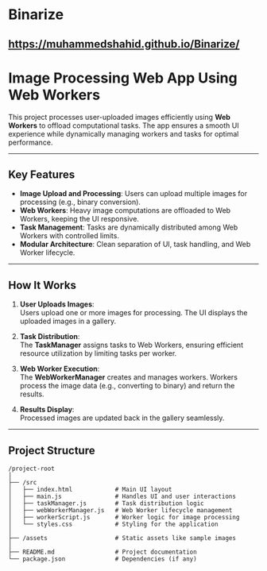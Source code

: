# Binarize

## https://muhammedshahid.github.io/Binarize/

# **Image Processing Web App Using Web Workers**

This project processes user-uploaded images efficiently using **Web Workers** to offload computational tasks. The app ensures a smooth UI experience while dynamically managing workers and tasks for optimal performance.

---

## **Key Features**

- **Image Upload and Processing**: Users can upload multiple images for processing (e.g., binary conversion).  
- **Web Workers**: Heavy image computations are offloaded to Web Workers, keeping the UI responsive.  
- **Task Management**: Tasks are dynamically distributed among Web Workers with controlled limits.  
- **Modular Architecture**: Clean separation of UI, task handling, and Web Worker lifecycle.  

---

## **How It Works**

1. **User Uploads Images**:  
   Users upload one or more images for processing. The UI displays the uploaded images in a gallery.

2. **Task Distribution**:  
   The **TaskManager** assigns tasks to Web Workers, ensuring efficient resource utilization by limiting tasks per worker.

3. **Web Worker Execution**:  
   The **WebWorkerManager** creates and manages workers. Workers process the image data (e.g., converting to binary) and return the results.

4. **Results Display**:  
   Processed images are updated back in the gallery seamlessly.

---

## **Project Structure**

```plaintext
/project-root
│
├── /src
│   ├── index.html            # Main UI layout
│   ├── main.js               # Handles UI and user interactions
│   ├── taskManager.js        # Task distribution logic
│   ├── webWorkerManager.js   # Web Worker lifecycle management
│   ├── workerScript.js       # Worker logic for image processing
│   └── styles.css            # Styling for the application
│
├── /assets                   # Static assets like sample images
│
├── README.md                 # Project documentation
└── package.json              # Dependencies (if any)

